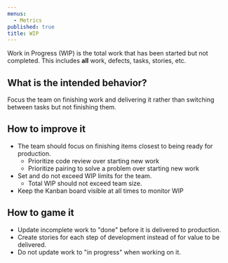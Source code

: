 ```yaml
---
menus:
  - Metrics
published: true
title: WIP
---
```


Work in Progress (WIP) is the total work that has been started but not
completed. This includes **all** work, defects, tasks, stories, etc.

## What is the intended behavior?

Focus the team on finishing work and delivering it rather than switching between tasks but not finishing them.

## How to improve it

- The team should focus on finishing items closest to being ready for
  production.
  - Prioritize code review over starting new work
  - Prioritize pairing to solve a problem over starting new work
- Set and do not exceed WIP limits for the team.
  - Total WIP should not exceed team size.
- Keep the Kanban board visible at all times to monitor WIP

## How to game it

- Update incomplete work to "done" before it is delivered to production.
- Create stories for each step of development instead of for value to be delivered.
- Do not update work to "in progress" when working on it.
